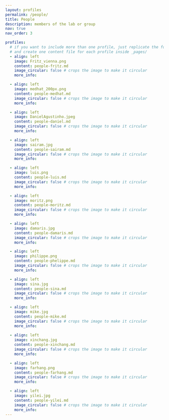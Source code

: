 ```yaml
---
layout: profiles
permalink: /people/
title: People
description: members of the lab or group
nav: true
nav_order: 3

profiles:
  # if you want to include more than one profile, just replicate the following block
  # and create one content file for each profile inside _pages/
  - align: left
    image: Fritz_vienna.png
    content: people-fritz.md
    image_circular: false # crops the image to make it circular
    more_info: 

  - align: left
    image: medhat_200px.png
    content: people-medhat.md
    image_circular: false # crops the image to make it circular
    more_info: 

  - align: left
    image: DanielAgustinho.jpeg
    content: people-daniel.md
    image_circular: false # crops the image to make it circular
    more_info: 

  - align: left
    image: sairam.jpg
    content: people-sairam.md
    image_circular: false # crops the image to make it circular
    more_info: 

  - align: left
    image: luis.png
    content: people-luis.md
    image_circular: false # crops the image to make it circular
    more_info: 

  - align: left
    image: moritz.png
    content: people-moritz.md
    image_circular: false # crops the image to make it circular
    more_info: 

  - align: left
    image: damaris.jpg
    content: people-damaris.md
    image_circular: false # crops the image to make it circular
    more_info: 

  - align: left
    image: philippe.png
    content: people-phelippe.md
    image_circular: false # crops the image to make it circular
    more_info: 

  - align: left
    image: sina.jpg
    content: people-sina.md
    image_circular: false # crops the image to make it circular
    more_info: 

  - align: left
    image: mike.jpg
    content: people-mike.md
    image_circular: false # crops the image to make it circular
    more_info: 
  
  - align: left
    image: xinchang.jpg
    content: people-xinchang.md
    image_circular: false # crops the image to make it circular
    more_info: 

  - align: left
    image: farhang.png
    content: people-farhang.md
    image_circular: false # crops the image to make it circular
    more_info: 

  - align: left
    image: yilei.jpg
    content: people-yilei.md
    image_circular: false # crops the image to make it circular
    more_info: 
---
```

